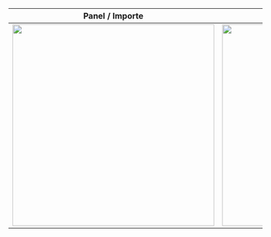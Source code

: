 
| Panel / Importe | Alumno | Dias de la Semana |
|-|-|-|
| <img src="https://i.ibb.co/fMchC6v/image.png" height="400"> | <img src="https://i.ibb.co/rcRRmmW/image.png" height="400"> | <img src="https://i.ibb.co/F7pF47z/image.png" height="400"> |
